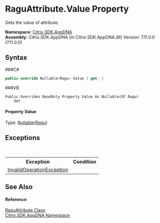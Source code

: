 # RaguAttribute.Value Property 
 

Gets the value of attribute.

**Namespace:**&nbsp;<a href="N_Citrix_SDK_AppDNA">Citrix.SDK.AppDNA</a><br />**Assembly:**&nbsp;Citrix.SDK.AppDNA (in Citrix.SDK.AppDNA.dll) Version: 7.11.0.0 (7.11.0.0)

## Syntax

###C#
```csharp
public override Nullable<Ragu> Value { get; }
```

###VB
```vbnet
Public Overrides ReadOnly Property Value As Nullable(Of Ragu)
	Get
```


#### Property Value
Type: <a href="http://msdn2.microsoft.com/en-us/library/b3h38hb0" target="_blank">Nullable</a>(<a href="T_Citrix_SDK_AppDNA_Ragu">Ragu</a>)

## Exceptions
&nbsp;<table><tr><th>Exception</th><th>Condition</th></tr><tr><td><a href="http://msdn2.microsoft.com/en-us/library/2asft85a" target="_blank">InvalidOperationException</a></td><td /></tr></table>

## See Also


#### Reference
<a href="T_Citrix_SDK_AppDNA_RaguAttribute">RaguAttribute Class</a><br /><a href="N_Citrix_SDK_AppDNA">Citrix.SDK.AppDNA Namespace</a><br />